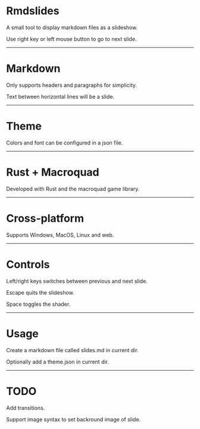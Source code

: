 # Rmdslides

A small tool to display markdown files as a slideshow.

Use right key or left mouse button to go to next slide.

---

# Markdown

Only supports headers and paragraphs for simplicity.

Text between horizontal lines will be a slide.

---

# Theme

Colors and font can be configured in a json file.

---

# Rust + Macroquad

Developed with Rust and the macroquad game library.

---

# Cross-platform

Supports Windows, MacOS, Linux and web.

---

# Controls

Left/right keys switches between previous and next slide.

Escape quits the slideshow.

Space toggles the shader.

---

# Usage

Create a markdown file called slides.md in current dir.

Optionally add a theme.json in current dir.

---

# TODO

Add transitions.

Support image syntax to set backround image of slide.

